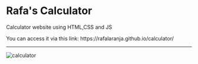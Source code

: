 # Rafa's Calculator
<p>Calculator website using HTML,CSS and JS</p>
<p>You can access it via this link: https://rafalaranja.github.io/calculator/</p>
<hr>

![calculator](https://github.com/rafalaranja/calculator/assets/82510324/0d7f3747-450c-4bf5-975b-0e45c23a7992)
